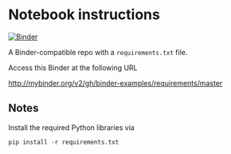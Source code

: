 # Notebook instructions

[![Binder](http://mybinder.org/badge_logo.svg)](http://beta.mybinder.org/v2/gh/binder-examples/requirements/master)

A Binder-compatible repo with a `requirements.txt` file.

Access this Binder at the following URL 

http://mybinder.org/v2/gh/binder-examples/requirements/master

## Notes
Install the required Python libraries via
```
pip install -r requirements.txt
```
